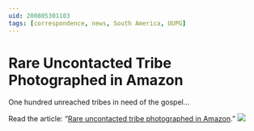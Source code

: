 ```yaml
---
uid: 200805301103
tags: [correspondence, news, South America, UUPG]
---
```

  
# Rare Uncontacted Tribe Photographed in Amazon

One hundred unreached tribes in need of the gospel…

Read the article: “[Rare uncontacted tribe photographed in Amazon](http://www.reuters.com/article/scienceNews/idUSN2938303320080529 "REUTERS/Gleison Miranda-FUNAI/Handout").”
![](https://cmhelmer.com/media/200805301103_1.jpg)
